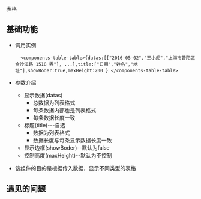 表格

## 基础功能

- 调用实例

        <components-table-table>{datas:[["2016-05-02","王小虎","上海市普陀区金沙江路 1518 弄"], ...],title:["日期","姓名","地址"],showBoder:true,maxHeight:200 } </components-table-table>

- 参数介绍
    + 显示数据(datas)
        - 总数据为列表格式
        - 每条数据内部也是列表格式
        - 每条数据长度一致
    + 标题(title)---自选
        - 数据为列表格式
        - 数据长度与每条显示数据长度一致
    + 显示边框(showBoder)--默认为false
    + 控制高度(maxHeight)--默认为不控制


- 该组件的目的是根据传入数据，显示不同类型的表格

## 遇见的问题